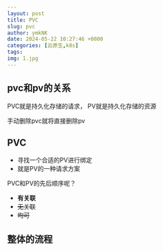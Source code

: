 ```yaml
---
layout: post
title: PVC
slug: pvc
author: ymkNK
date: 2024-05-22 10:27:46 +0800
categories: [云原生,k8s]
tags: 
img: 1.jpg
---
```



## pvc和pv的关系

PVC就是持久化存储的请求， PV就是持久化存储的资源&#x20;

手动删除pvc就将直接删除pv

## PVC

* 寻找一个合适的PV进行绑定
* 就是PV的一种请求方案

PVC和PV的先后顺序呢？

* **有关联**
* ~~无关联~~
* ~~均可~~



## 整体的流程

<img src="../../.gitbook/assets/file.excalidraw.svg" alt="" class="gitbook-drawing">
